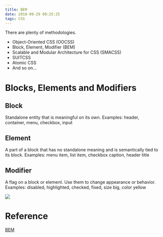 ```yaml
---
title: BEM
date: 2018-09-29 00:25:25
tags: CSS
---
```


There are plenty of methodologies.
* Object-Oriented CSS (OOCSS)
* Block, Element, Modifier (BEM)
* Scalable and Modular Architecture for CSS (SMACSS)
* SUITCSS
* Atomic CSS
* And so on...

# Blocks, Elements and Modifiers
## Block
Standalone entity that is meaningful on its own.
Examples: header, container, menu, checkbox, input
## Element
A part of a block that has no standalone meaning and is semantically tied to its block.
Examples: menu item, list item, checkbox caption, header title
## Modifier
A flag on a block or element. Use them to change appearance or behavior.
Examples: disabled, highlighted, checked, fixed, size big, color yellow

<img src="http://getbem.com/assets/github_captions.jpg">

# Reference
[BEM](http://getbem.com/introduction/)